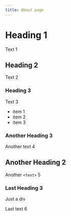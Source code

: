 ```yaml
---
title: About page
---
```


# Heading 1

Text 1

## Heading 2

Text 2

### Heading 3

Text 3

- item 1
- item 2
- item 3

### Another Heading 3

<p class="test">Another text 4</p>

## Another Heading 2

Another `<text>` 5

### Last Heading 3

<div>Just a div</div>

<div><p>Last text 6 </p></div>
